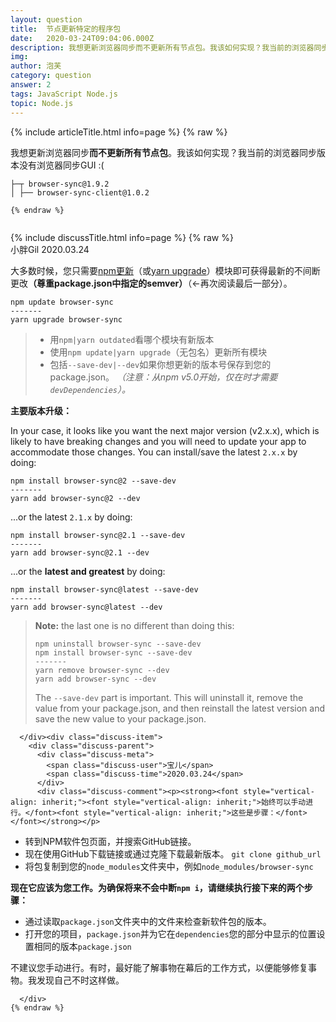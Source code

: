 ```yaml
---
layout: question
title:  节点更新特定的程序包
date:   2020-03-24T09:04:06.000Z
description: 我想更新浏览器同步而不更新所有节点包。我该如何实现？我当前的浏览器同步版本没有浏览器同步GUI  (├─┬ browser-sync\`1.9.2│ ...
img: 
author: 泡芙
category: question
answer: 2
tags: JavaScript Node.js
topic: Node.js
---
```

<div class="article-root">
  <div class="article">
    {% include articleTitle.html info=page %}
    {% raw %}
    <div class="article-content"><p><font style="vertical-align: inherit;"><font style="vertical-align: inherit;">我想更新浏览器同步</font></font><strong><font style="vertical-align: inherit;"><font style="vertical-align: inherit;">而不更新所有节点包</font></font></strong><font style="vertical-align: inherit;"><font style="vertical-align: inherit;">。</font><font style="vertical-align: inherit;">我该如何实现？</font><font style="vertical-align: inherit;">我当前的浏览器同步版本没有浏览器同步GUI :(</font></font></p>

<pre><code>├─┬ browser-sync@1.9.2<font></font>
│ ├── browser-sync-client@1.0.2<font></font>
</code></pre></div>
    {% endraw %}
  </div>
  <p style="height: 0;width:0;overflow: hidden;"> 第3524篇《节点更新特定的程序包》来自Winter(https://github.com/aiyld/aiyld.github.io)的站点</p>
  <div class="discuss-wrapper">
    {% include discussTitle.html info=page %}
    {% raw %}
    <div class="discuss-item">
        <div class="discuss-parent">
          <div class="discuss-meta">
            <span class="discuss-user">小胖Gil</span>
            <span class="discuss-time">2020.03.24</span>
          </div>
          <div class="discuss-comment"><p><font style="vertical-align: inherit;"><font style="vertical-align: inherit;">大多数时候，您只需要</font></font><a href="https://docs.npmjs.com/cli/update" rel="noreferrer"><font style="vertical-align: inherit;"><font style="vertical-align: inherit;">npm更新</font></font></a><font style="vertical-align: inherit;"><font style="vertical-align: inherit;">（或</font></font><a href="https://yarnpkg.com/en/docs/cli/upgrade" rel="noreferrer"><font style="vertical-align: inherit;"><font style="vertical-align: inherit;">yarn upgrade</font></font></a><font style="vertical-align: inherit;"><font style="vertical-align: inherit;">）模块即可获得最新的不间断更改</font></font><strong><font style="vertical-align: inherit;"><font style="vertical-align: inherit;">（尊重package.json中指定的semver）</font></font></strong><font style="vertical-align: inherit;"><font style="vertical-align: inherit;">（&lt;-再次阅读最后一部分）。</font></font></p>

<pre><code>npm update browser-sync<font></font>
-------<font></font>
yarn upgrade browser-sync<font></font>
</code></pre>

<blockquote>
  <ul>
  <li><font style="vertical-align: inherit;"><font style="vertical-align: inherit;">用</font></font><code>npm|yarn outdated</code><font style="vertical-align: inherit;"><font style="vertical-align: inherit;">看哪个模块有新版本</font></font></li>
  <li><font style="vertical-align: inherit;"><font style="vertical-align: inherit;">使用</font></font><code>npm update|yarn upgrade</code><font style="vertical-align: inherit;"><font style="vertical-align: inherit;">（无包名）更新所有模块   </font></font></li>
  <li><font style="vertical-align: inherit;"><font style="vertical-align: inherit;">包括</font></font><code>--save-dev|--dev</code><font style="vertical-align: inherit;"><font style="vertical-align: inherit;">如果你想更新的版本号保存到您的package.json。  </font></font><em><font style="vertical-align: inherit;"><font style="vertical-align: inherit;">（注意：从npm v5.0开始，仅在时才需要</font></font><code>devDependencies</code><font style="vertical-align: inherit;"><font style="vertical-align: inherit;">）。</font></font></em></li>
  </ul>
</blockquote>

<p><strong><font style="vertical-align: inherit;"><font style="vertical-align: inherit;">主要版本升级：</font></font></strong></p>

<p>In your case, it looks like you want the next major version (v2.x.x), which is likely to have breaking changes and you will need to update your app to accommodate those changes. You can install/save the latest <code>2.x.x</code> by doing: </p>

<pre><code>npm install browser-sync@2 --save-dev<font></font>
-------<font></font>
yarn add browser-sync@2 --dev<font></font>
</code></pre>

<p>...or the latest <code>2.1.x</code> by doing: </p>

<pre><code>npm install browser-sync@2.1 --save-dev<font></font>
-------<font></font>
yarn add browser-sync@2.1 --dev<font></font>
</code></pre>

<p>...or the <strong>latest and greatest</strong> by doing: </p>

<pre><code>npm install browser-sync@latest --save-dev<font></font>
-------<font></font>
yarn add browser-sync@latest --dev<font></font>
</code></pre>

<blockquote>
  <p><strong>Note:</strong> the last one is no different than doing this:</p>

<pre><code>npm uninstall browser-sync --save-dev<font></font>
npm install browser-sync --save-dev<font></font>
-------<font></font>
yarn remove browser-sync --dev<font></font>
yarn add browser-sync --dev<font></font>
</code></pre>
  
  <p>The <code>--save-dev</code> part is important. This will uninstall it, remove the value from your package.json, and then reinstall the latest version and save the new value to your package.json. </p>
</blockquote></div>
        </div>
        
      </div><div class="discuss-item">
        <div class="discuss-parent">
          <div class="discuss-meta">
            <span class="discuss-user">宝儿</span>
            <span class="discuss-time">2020.03.24</span>
          </div>
          <div class="discuss-comment"><p><strong><font style="vertical-align: inherit;"><font style="vertical-align: inherit;">始终可以手动进行。</font><font style="vertical-align: inherit;">这些是步骤：</font></font></strong></p>

<ul>
<li><font style="vertical-align: inherit;"><font style="vertical-align: inherit;">转到NPM软件包页面，并搜索GitHub链接。</font></font></li>
<li><font style="vertical-align: inherit;"><font style="vertical-align: inherit;">现在使用GitHub下载链接或通过克隆下载最新版本。 </font></font><code>git clone github_url</code></li>
<li><font style="vertical-align: inherit;"><font style="vertical-align: inherit;">将包复制到您的</font></font><code>node_modules</code><font style="vertical-align: inherit;"><font style="vertical-align: inherit;">文件夹中，例如</font></font><code>node_modules/browser-sync</code></li>
</ul>

<p><strong><font style="vertical-align: inherit;"><font style="vertical-align: inherit;">现在它应该为您工作。</font><font style="vertical-align: inherit;">为确保将来不会中断</font></font><code>npm i</code><font style="vertical-align: inherit;"><font style="vertical-align: inherit;">，请继续执行接下来的两个步骤：</font></font></strong></p>

<ul>
<li><font style="vertical-align: inherit;"><font style="vertical-align: inherit;">通过读取</font></font><code>package.json</code><font style="vertical-align: inherit;"><font style="vertical-align: inherit;">文件夹中</font><font style="vertical-align: inherit;">的</font><font style="vertical-align: inherit;">文件来</font><font style="vertical-align: inherit;">检查新软件包的版本</font><font style="vertical-align: inherit;">。</font></font></li>
<li><font style="vertical-align: inherit;"><font style="vertical-align: inherit;">打开您的项目，</font></font><code>package.json</code><font style="vertical-align: inherit;"><font style="vertical-align: inherit;">并为它在</font></font><code>dependencies</code><font style="vertical-align: inherit;"><font style="vertical-align: inherit;">您</font><font style="vertical-align: inherit;">的</font><font style="vertical-align: inherit;">部分中</font><font style="vertical-align: inherit;">显示的位置设置相同的版本</font></font><code>package.json</code></li>
</ul>

<p><font style="vertical-align: inherit;"><font style="vertical-align: inherit;">不建议您手动进行。</font><font style="vertical-align: inherit;">有时，最好能了解事物在幕后的工作方式，以便能够修复事物。</font><font style="vertical-align: inherit;">我发现自己不时这样做。</font></font></p></div>
        </div>
        
      </div>
    {% endraw %}
  </div>
<div>
